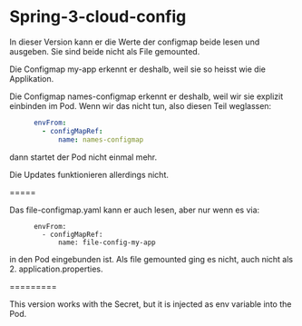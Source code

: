 # Spring-3-cloud-config

In dieser Version kann er die Werte der configmap beide lesen und ausgeben. 
Sie sind beide nicht als File gemounted.

Die Configmap my-app erkennt er deshalb, weil sie so heisst wie die Applikation.

Die Configmap names-configmap erkennt er deshalb, weil wir sie explizit einbinden im Pod.
Wenn wir das nicht tun, also diesen Teil weglassen:
```yaml
      envFrom:
        - configMapRef:
            name: names-configmap
```
dann startet der Pod nicht einmal mehr.

Die Updates funktionieren allerdings nicht.

=====

Das file-configmap.yaml kann er auch lesen, aber nur wenn es via:
```
      envFrom:
        - configMapRef:
            name: file-config-my-app
```
in den Pod eingebunden ist. Als file gemounted ging es nicht, auch nicht als 2. application.properties.

=========

This version works with the Secret, but it is injected as env variable into the Pod.